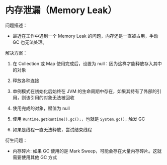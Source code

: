 # 内存泄漏（Memory Leak）

问题描述：

- 最近在工作中遇到一个 Memory Leak 的问题，内存还是一直被占用，手动 GC 也无法处理。

解决方案：

1. 在 Collection 或 Map 使用完成后，设置为 null：因为这样才能释放存入其中的对象

2. 释放各种连接

3. 单例模式在初始化后始终在 JVM 的生命周期中存在，如果其持有了外部的引用，则该引用的对象无法被回收

4. 使用完成的对象，赋值为 null

5. 使用 `Runtime.getRuntime().gc();`，也就是 `System.gc();` 触发 GC

6. 如果是线程一直无法释放，尝试结束线程

衍生问题：

- 内存碎片: 如果 GC 使用的是 Mark Sweep，可能会存在大量内存碎片。这就需要使用其他 GC 方式
